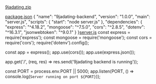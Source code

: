 [9jadating.zip](https://github.com/user-attachments/files/21964544/9jadating.zip)

[package.json](https://github.com/user-attachments/files/21966984/package.json)
{
  "name": "9jadating-backend",
  "version": "1.0.0",
  "main": "server.js",
  "scripts": {
    "start": "node server.js"
  },
  "dependencies": {
    "express": "^4.18.2",
    "mongoose": "^7.5.0",
    "cors": "^2.8.5",
    "dotenv": "^16.3.1",
    "jsonwebtoken": "^9.0.1"
  }
}[server.js](https://github.com/user-attachments/files/21966985/server.js)
const express = require('express');
const mongoose = require('mongoose');
const cors = require('cors');
require('dotenv').config();

const app = express();
app.use(cors());
app.use(express.json());

app.get('/', (req, res) => res.send('9jadating backend is running'));

const PORT = process.env.PORT || 5000;
app.listen(PORT, () => console.log(`Server running on port ${PORT}`));
